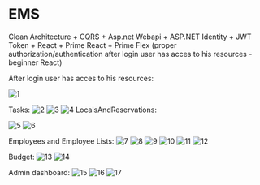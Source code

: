 # EMS
Clean Architecture + CQRS + Asp.net Webapi + ASP.NET Identity + JWT Token + React + Prime React + Prime Flex (proper authorization/authentication after login user has acces to his resources - beginner React)

After login user has acces to his resources:

![1](https://github.com/user-attachments/assets/b0bc9fd4-e8b0-4f4f-aa11-fd4995ba9401)

Tasks:
![2](https://github.com/user-attachments/assets/02cc0aca-c6d5-4281-8a63-c6872e13c511)
![3](https://github.com/user-attachments/assets/789ff925-cd37-40ef-87c9-ca7297308d84)
![4](https://github.com/user-attachments/assets/b39781d5-d7c5-4e59-b237-2f5b8d553700)
LocalsAndReservations:

![5](https://github.com/user-attachments/assets/aef20b30-12ad-47a6-900d-f8b9946b29a9)
![6](https://github.com/user-attachments/assets/92a4ce9d-4d75-4315-9786-6a341648f98e)

Employees and Employee Lists:
![7](https://github.com/user-attachments/assets/07cf9dcb-54fc-4eb7-b3a6-6a02882c4448)
![8](https://github.com/user-attachments/assets/f69c9080-bf3a-4970-89fe-77800a299717)
![9](https://github.com/user-attachments/assets/592fa6c5-4631-48ad-a362-8a4b9d5dfc24)
![10](https://github.com/user-attachments/assets/a4ae866f-d2a4-4480-b14a-808c64e3aedf)
![11](https://github.com/user-attachments/assets/091e1491-22c0-42b0-ad2b-b7f5ce3fb8dd)
![12](https://github.com/user-attachments/assets/84970966-1f25-4a5c-9f49-1081053663d0)
<!--![5](https://github.com/user-attachments/assets/eb410c30-720c-4ce7-aac9-d1faced2f45d)-->

Budget:
![13](https://github.com/user-attachments/assets/e794e3cf-d9d2-4edd-9d62-4c698a685a65)
![14](https://github.com/user-attachments/assets/3d89259d-ee36-4dd2-9a18-4cb32fac42da)

Admin dashboard:
![15](https://github.com/user-attachments/assets/f7d617f8-9a8c-42c8-97bd-96324aa4f962)
![16](https://github.com/user-attachments/assets/4a37fb5e-5182-4719-ac55-b8667a8f1155)
![17](https://github.com/user-attachments/assets/f417641b-07b2-4695-9a4f-5dff0ac7d357)
